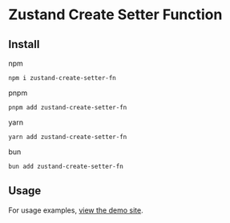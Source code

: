 # Zustand Create Setter Function

## Install

npm

`npm i zustand-create-setter-fn`

pnpm

`pnpm add zustand-create-setter-fn`

yarn

`yarn add zustand-create-setter-fn`

bun

`bun add zustand-create-setter-fn`

## Usage

For usage examples, [view the demo site](https://dan503.github.io/zustand-create-setter-fn/).
